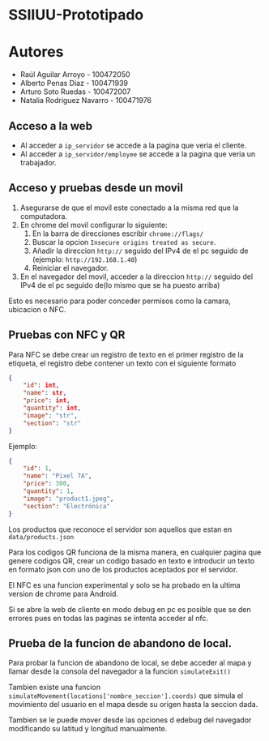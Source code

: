 # SSIIUU-Prototipado
# Autores
- Raúl Aguilar Arroyo - 100472050
- Alberto Penas Diaz - 100471939
- Arturo Soto Ruedas - 100472007
- Natalia Rodriguez Navarro - 100471976
## Acceso a la web
- Al acceder a ``ip_servidor`` se accede a la pagina que veria el cliente.
- Al acceder a ``ip_servidor/employee`` se accede a la pagina que veria un trabajador.

## Acceso y pruebas desde un movil
1. Asegurarse de que el movil este conectado a la misma red que la computadora.
2. En chrome del movil configurar lo siguiente:
   1. En la barra de direcciones escribir `chrome://flags/`
   2. Buscar la opcion `Insecure origins treated as secure`.
   3. Añadir la direccion `http://` seguido del IPv4 de el pc seguido de  (ejemplo: `http://192.168.1.40`)
   4. Reiniciar el navegador.
3. En el navegador del movil, acceder a la direccion `http://` seguido del IPv4 de el pc seguido de(lo mismo que se ha puesto arriba)

Esto es necesario para poder conceder permisos como la camara, ubicacion o NFC.

## Pruebas con NFC y QR

Para NFC se debe crear un registro de texto en el primer registro de la etiqueta, el registro debe contener un texto con el siguiente formato
```json
{
    "id": int,
    "name": str,
    "price": int,
    "quantity": int,
    "image": "str",
    "section": "str"
}
```
Ejemplo:
```json
{
    "id": 1,
    "name": "Pixel 7A",
    "price": 300,
    "quantity": 1,
    "image": "product1.jpeg",
    "section": "Electrónica" 
}
```
Los productos que reconoce el servidor son aquellos que estan en `data/products.json`

Para los codigos QR funciona de la misma manera, en cualquier pagina que genere codigos QR, crear un codigo basado en texto e introducir un texto en formato json con uno de los productos aceptados por el servidor.

El NFC es una funcion experimental y solo se ha probado en la ultima version de chrome para Android. 

Si se abre la web de cliente en modo debug en pc es posible que se den errores pues en todas las paginas se intenta acceder al nfc.

## Prueba de la funcion de abandono de local.

Para probar la funcion de abandono de local, se debe acceder al mapa y llamar desde la consola del navegador a la funcion `simulateExit()`

Tambien existe una funcion `simulateMovement(locations['nombre_seccion'].coords)` que simula el movimiento del usuario en el mapa desde su origen hasta la seccion dada.

Tambien se le puede mover desde las opciones d edebug del navegador modificando su latitud y longitud manualmente.



